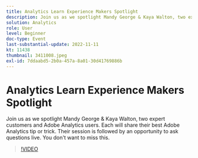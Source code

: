 ```yaml
---
title: Analytics Learn Experience Makers Spotlight
description: Join us as we spotlight Mandy George & Kaya Walton, two expert customers and Adobe Analytics users. Each will share their best Adobe Analytics tip or trick. Their session is followed by an opportunity to ask questions live. You don't want to miss this.
solution: Analytics
role: User
level: Beginner
doc-type: Event
last-substantial-update: 2022-11-11
kt: 11438
thumbnail: 3411008.jpeg
exl-id: 7ddaabd5-2b0a-457a-8a01-30d41769886b
---
```

# Analytics Learn Experience Makers Spotlight

Join us as we spotlight Mandy George & Kaya Walton, two expert customers and Adobe Analytics users. Each will share their best Adobe Analytics tip or trick. Their session is followed by an opportunity to ask questions live. You don't want to miss this.

>[!VIDEO](https://video.tv.adobe.com/v/3411008/?quality=12&learn=on)
